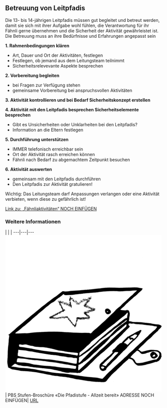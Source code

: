 Betreuung von Leitpfadis
----
Die 13- bis 14-jährigen Leitpfadis müssen gut begleitet und betreut werden, damit sie sich mit ihrer Aufgabe wohl fühlen, die Verantwortung für ihr Fähnli gerne übernehmen und die Sicherheit der Aktivität gewährleistet ist.
Die Betreuung muss an ihre Bedürfnisse und Erfahrungen angepasst sein

**1. Rahmenbedingungen klären**

- Art, Dauer und Ort der Aktivitäten, festlegen
- Festlegen, ob jemand aus dem Leitungsteam teilnimmt
- Sicherheitsrelevevante Aspekte besprechen

**2. Vorbereitung begleiten**

- bei Fragen zur Verfügung stehen
- gemeinsame Vorbereitung bei anspruchsvollen Aktivitäten

**3. Aktivität kontrollieren und bei Bedarf Sicherheitskonzept erstellen**

**4. Aktivität mit den Leitpfadis besprechen Sicherheitselemente besprechen**

- Gibt es Unsicherheiten oder Unklarheiten bei den Leitpfadis?
- Information an die Eltern festlegen

**5. Durchführung unterstützen**

- IMMER telefonisch erreichbar sein
- Ort der Aktivität rasch erreichen können
- Fähnli nach Bedarf zu abgemachtem Zeitpunkt besuchen

**6. Aktivität auswerten**

- gemeinsam mit den Leitpfadis durchführen
- Den Leitpfadis zur Aktivität gratulieren!

Wichtig: Das Leitungsteam darf Anpassungen verlangen oder eine Aktivität verbieten, wenn diese zu gefährlich ist!

[Link zu: „Fähnliaktivitäten“ NOCH EINFÜGEN]()

### Weitere Informationen
 | | |
 ---|---|---
 ![Inhalte](Piktos/Pikto_6_Stufen.tif) | PBS Stufen-Broschüre «Die Pfadistufe - Allzeit bereit» ADRESSE NOCH EINFÜGEN| [URL]()

